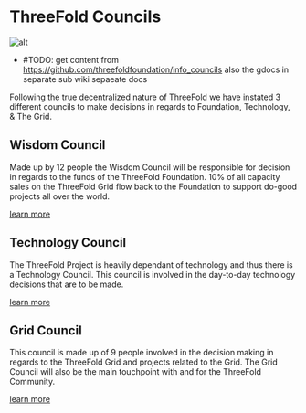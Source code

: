# ThreeFold Councils

![alt](threefold-councils.jpg)
- #TODO: get content from https://github.com/threefoldfoundation/info_councils also the gdocs in separate sub wiki sepaeate docs

Following the true decentralized nature of ThreeFold we have instated 3 different councils to make decisions in regards to Foundation, Technology, & The Grid.

## Wisdom Council
Made up by 12 people the Wisdom Council will be responsible for decision in regards to the funds of the ThreeFold Foundation.
10% of all capacity sales on the ThreeFold Grid flow back to the Foundation to support do-good projects all over the world.

[learn more](wisdom_council.md)

## Technology Council
The ThreeFold Project is heavily dependant of technology and thus there is a Technology Council.
This council is involved in the day-to-day technology decisions that are to be made.

[learn more](technology_council.md)

## Grid Council
This council is made up of 9 people involved in the decision making in regards to the ThreeFold Grid and projects related to the Grid.
The Grid Council will also be the main touchpoint with and for the ThreeFold Community.

[learn more](grid_council.md)